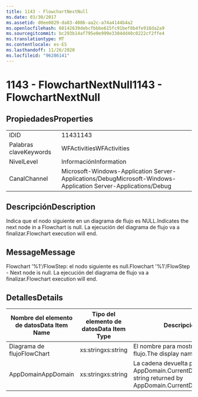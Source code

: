 ```yaml
---
title: 1143 - FlowchartNextNull
ms.date: 03/30/2017
ms.assetid: d0ee0829-da83-4086-aa2c-a74a4144b4a2
ms.openlocfilehash: 60142639debcfbbbe615fc91bef8b4fe918da2a9
ms.sourcegitcommit: bc293b14af795e0e999e3304dd40c0222cf2ffe4
ms.translationtype: MT
ms.contentlocale: es-ES
ms.lasthandoff: 11/26/2020
ms.locfileid: "96286141"
---
```

# <a name="1143---flowchartnextnull"></a><span data-ttu-id="f781d-102">1143 - FlowchartNextNull</span><span class="sxs-lookup"><span data-stu-id="f781d-102">1143 - FlowchartNextNull</span></span>

## <a name="properties"></a><span data-ttu-id="f781d-103">Propiedades</span><span class="sxs-lookup"><span data-stu-id="f781d-103">Properties</span></span>  
  
|||  
|-|-|  
|<span data-ttu-id="f781d-104">ID</span><span class="sxs-lookup"><span data-stu-id="f781d-104">ID</span></span>|<span data-ttu-id="f781d-105">1143</span><span class="sxs-lookup"><span data-stu-id="f781d-105">1143</span></span>|  
|<span data-ttu-id="f781d-106">Palabras clave</span><span class="sxs-lookup"><span data-stu-id="f781d-106">Keywords</span></span>|<span data-ttu-id="f781d-107">WFActivities</span><span class="sxs-lookup"><span data-stu-id="f781d-107">WFActivities</span></span>|  
|<span data-ttu-id="f781d-108">Nivel</span><span class="sxs-lookup"><span data-stu-id="f781d-108">Level</span></span>|<span data-ttu-id="f781d-109">Información</span><span class="sxs-lookup"><span data-stu-id="f781d-109">Information</span></span>|  
|<span data-ttu-id="f781d-110">Canal</span><span class="sxs-lookup"><span data-stu-id="f781d-110">Channel</span></span>|<span data-ttu-id="f781d-111">Microsoft-Windows-Application Server-Applications/Debug</span><span class="sxs-lookup"><span data-stu-id="f781d-111">Microsoft-Windows-Application Server-Applications/Debug</span></span>|  
  
## <a name="description"></a><span data-ttu-id="f781d-112">Descripción</span><span class="sxs-lookup"><span data-stu-id="f781d-112">Description</span></span>  

 <span data-ttu-id="f781d-113">Indica que el nodo siguiente en un diagrama de flujo es NULL.</span><span class="sxs-lookup"><span data-stu-id="f781d-113">Indicates the next node in a Flowchart is null.</span></span> <span data-ttu-id="f781d-114">La ejecución del diagrama de flujo va a finalizar.</span><span class="sxs-lookup"><span data-stu-id="f781d-114">Flowchart execution will end.</span></span>  
  
## <a name="message"></a><span data-ttu-id="f781d-115">Message</span><span class="sxs-lookup"><span data-stu-id="f781d-115">Message</span></span>  

 <span data-ttu-id="f781d-116">Flowchart '%1'/FlowStep: el nodo siguiente es null.</span><span class="sxs-lookup"><span data-stu-id="f781d-116">Flowchart '%1'/FlowStep - Next node is null.</span></span> <span data-ttu-id="f781d-117">La ejecución del diagrama de flujo va a finalizar.</span><span class="sxs-lookup"><span data-stu-id="f781d-117">Flowchart execution will end.</span></span>  
  
## <a name="details"></a><span data-ttu-id="f781d-118">Detalles</span><span class="sxs-lookup"><span data-stu-id="f781d-118">Details</span></span>  
  
|<span data-ttu-id="f781d-119">Nombre del elemento de datos</span><span class="sxs-lookup"><span data-stu-id="f781d-119">Data Item Name</span></span>|<span data-ttu-id="f781d-120">Tipo del elemento de datos</span><span class="sxs-lookup"><span data-stu-id="f781d-120">Data Item Type</span></span>|<span data-ttu-id="f781d-121">Descripción</span><span class="sxs-lookup"><span data-stu-id="f781d-121">Description</span></span>|  
|--------------------|--------------------|-----------------|  
|<span data-ttu-id="f781d-122">Diagrama de flujo</span><span class="sxs-lookup"><span data-stu-id="f781d-122">FlowChart</span></span>|<span data-ttu-id="f781d-123">xs:string</span><span class="sxs-lookup"><span data-stu-id="f781d-123">xs:string</span></span>|<span data-ttu-id="f781d-124">El nombre para mostrar del diagrama de flujo.</span><span class="sxs-lookup"><span data-stu-id="f781d-124">The display name of the FlowChart.</span></span>|  
|<span data-ttu-id="f781d-125">AppDomain</span><span class="sxs-lookup"><span data-stu-id="f781d-125">AppDomain</span></span>|<span data-ttu-id="f781d-126">xs:string</span><span class="sxs-lookup"><span data-stu-id="f781d-126">xs:string</span></span>|<span data-ttu-id="f781d-127">La cadena devuelta por AppDomain.CurrentDomain.FriendlyName.</span><span class="sxs-lookup"><span data-stu-id="f781d-127">The string returned by AppDomain.CurrentDomain.FriendlyName.</span></span>|

